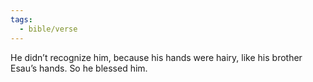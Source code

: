 ```yaml
---
tags:
  - bible/verse
---
```

He didn’t recognize him, because his hands were hairy, like his brother Esau’s hands. So he blessed him.